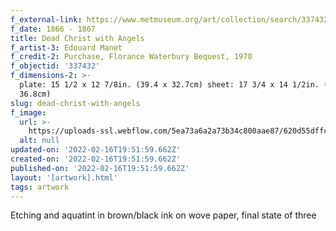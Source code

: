 ```yaml
---
f_external-link: https://www.metmuseum.org/art/collection/search/337432
f_date: 1866 - 1867
title: Dead Christ with Angels
f_artist-3: Edouard Manet
f_credit-2: Purchase, Florance Waterbury Bequest, 1970
f_objectid: '337432'
f_dimensions-2: >-
  plate: 15 1/2 x 12 7/8in. (39.4 x 32.7cm) sheet: 17 3/4 x 14 1/2in. (45.1 x
  36.8cm)
slug: dead-christ-with-angels
f_image:
  url: >-
    https://uploads-ssl.webflow.com/5ea73a6a2a73b34c800aae87/620d55dffcfd25241d624acc_DP820725.jpeg
  alt: null
updated-on: '2022-02-16T19:51:59.662Z'
created-on: '2022-02-16T19:51:59.662Z'
published-on: '2022-02-16T19:51:59.662Z'
layout: '[artwork].html'
tags: artwork
---
```


Etching and aquatint in brown/black ink on wove paper, final state of three
